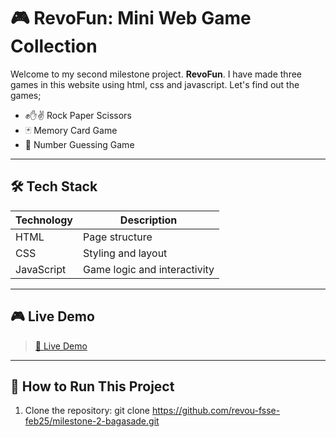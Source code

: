 # 🎮 RevoFun: Mini Web Game Collection

Welcome to my second milestone project. **RevoFun**.
I have made three games in this website using html, css and javascript. Let's find out the games;
- ✊✋✌️ Rock Paper Scissors
- 🃏 Memory Card Game
- 🔢 Number Guessing Game

---

## 🛠️ Tech Stack

| Technology | Description                  |
|------------|------------------------------|
| HTML       | Page structure               |
| CSS        | Styling and layout           |
| JavaScript | Game logic and interactivity |

---

## 🎮 Live Demo

> [🔗 Live Demo](https://revou-fsse-feb25.github.io/milestone-2-bagasade/)

---

## 🚀 How to Run This Project

1. Clone the repository:
   git clone https://github.com/revou-fsse-feb25/milestone-2-bagasade.git
